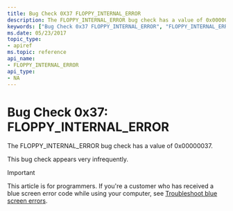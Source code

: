 ```yaml
---
title: Bug Check 0X37 FLOPPY_INTERNAL_ERROR
description: The FLOPPY_INTERNAL_ERROR bug check has a value of 0x00000037.This bug check appears very infrequently.
keywords: ["Bug Check 0x37 FLOPPY_INTERNAL_ERROR", "FLOPPY_INTERNAL_ERROR"]
ms.date: 05/23/2017
topic_type:
- apiref
ms.topic: reference
api_name:
- FLOPPY_INTERNAL_ERROR
api_type:
- NA
---
```


# Bug Check 0x37: FLOPPY\_INTERNAL\_ERROR


The FLOPPY\_INTERNAL\_ERROR bug check has a value of 0x00000037.

This bug check appears very infrequently.

> [!IMPORTANT]
> This article is for programmers. If you're a customer who has received a blue screen error code while using your computer, see [Troubleshoot blue screen errors](https://www.windows.com/stopcode).


 

 




